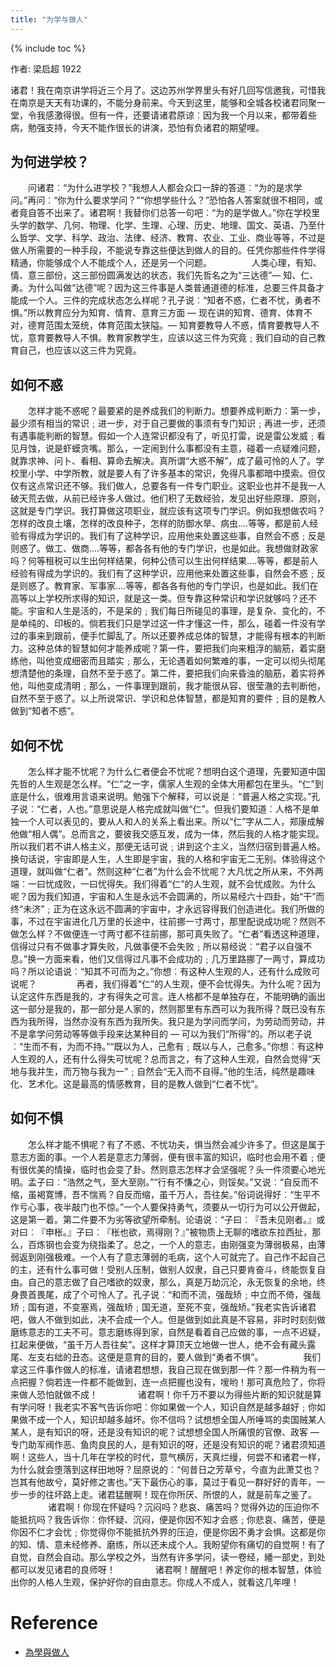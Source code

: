 ```yaml
---
title: "为学与做人"
---
```


{% include toc %}

作者: 梁启超 1922
	
   诸君！我在南京讲学将近三个月了。这边苏州学界里头有好几回写信邀我，可惜我在南京是天天有功课的，不能分身前来。今天到这里，能够和全城各校诸君同聚一堂，令我感激得很。但有一件，还要请诸君原谅︰因为我一个月以来，都带着些病，勉强支持，今天不能作很长的讲演，恐怕有负诸君的期望哩。
　
## 为何进学校？　
　　问诸君︰“为什么进学校？”我想人人都会众口一辞的答道︰“为的是求学问。”再问︰“你为什么要求学问？”“你想学些什么？”恐怕各人答案就很不相同，或者竟自答不出来了。诸君啊！我替你们总答一句吧︰“为的是学做人。”你在学校里头学的数学、几何、物理、化学、生理、心理、历史、地理、国文、英语、乃至什么哲学、文学、科学、政治、法律、经济、教育、农业、工业、商业等等，不过是做人所需要的一种手段，不能说专靠这些便达到做人的目的。任凭你那些件件学得精通，你能够成个人不能成个人，还是另一个问题。
　　
　　人类心理，有知、情、意三部份，这三部份圆满发达的状态，我们先哲名之为“三达德”— 知、仁、勇。为什么叫做“达德”呢？因为这三件事是人类普通道德的标准，总要三件具备才能成一个人。三件的完成状态怎么样呢？孔子说︰“知者不惑，仁者不忧，勇者不惧。”所以教育应分为知育、情育、意育三方面 — 现在讲的知育、德育、体育不对，德育范围太笼统，体育范围太狭隘。— 知育要教导人不惑，情育要教导人不忧，意育要教导人不惧。教育家教学生，应该以这三件为究竟﹔我们自动的自己教育自己，也应该以这三件为究竟。

## 如何不惑
　　怎样才能不惑呢？最要紧的是养成我们的判断力。想要养成判断力︰第一步，最少须有相当的常识﹔进一步，对于自己要做的事须有专门知识﹔再进一步，还须有遇事能判断的智慧。假如一个人连常识都没有了，听见打雷，说是雷公发威﹔看见月蚀，说是虾蟆贪嘴。那么，一定闹到什么事都没有主意，碰着一点疑难问题，就靠求神、问卜、看相、算命去解决。真所谓“大惑不解”，成了最可怜的人了。学校里小学、中学所教，就是要人有了许多基本的常识，免得凡事都暗中摸索。但仅仅有这点常识还不够。我们做人，总要各有一件专门职业。这职业也并不是我一人破天荒去做，从前已经许多人做过。他们积了无数经验，发见出好些原理、原则，这就是专门学识。我打算做这项职业，就应该有这项专门学识。例如我想做农吗？怎样的改良土壤，怎样的改良种子，怎样的防御水旱、病虫‥‥等等，都是前人经验有得成为学识的。我们有了这种学识，应用他来处置这些事，自然会不惑﹔反是则惑了。做工、做商‥‥等等，都各各有他的专门学识，也是如此。我想做财政家吗？何等租税可以生出何样结果，何种公债可以生出何样结果‥‥等等，都是前人经验有得成为学识的。我们有了这种学识，应用他来处置这些事，自然会不惑﹔反是则惑了。教育家、军事家‥‥等等，都各各有他的专门学识，也是如此。我们在高等以上学校所求得的知识，就是这一类。但专靠这种常识和学识就够吗？还不能。宇宙和人生是活的，不是呆的﹔我们每日所碰见的事理，是复杂、变化的，不是单纯的、印板的。倘若我们只是学过这一件才懂这一件，那么，碰着一件没有学过的事来到跟前，便手忙脚乱了。所以还要养成总体的智慧，才能得有根本的判断力。这种总体的智慧如何才能养成呢？第一件，要把我们向来粗浮的脑筋，着实磨练他，叫他变成细密而且踏实﹔那么，无论遇着如何繁难的事，一定可以彻头彻尾想清楚他的条理，自然不至于惑了。第二件，要把我们向来昏浊的脑筋，着实将养他，叫他变成清明﹔那么，一件事理到跟前，我才能很从容、很莹澈的去判断他，自然不至于惑了。以上所说常识、学识和总体智慧，都是知育的要件﹔目的是教人做到“知者不惑”。

## 如何不忧　　
　　怎么样才能不忧呢？为什么仁者便会不忧呢？想明白这个道理，先要知道中国先哲的人生观是怎么样。“仁”之一字，儒家人生观的全体大用都包在里头。“仁”到底是什么，很难用言语来说明。勉强下个解释，可以说是︰“普遍人格之实现。”孔子说︰“仁者，人也。”意思说是人格完成就叫做“仁”。但我们要知道︰人格不是单独一个人可以表见的，要从人和人的关系上看出来。所以“仁”字从二人，郑康成解他做“相人偶”。总而言之，要彼我交感互发，成为一体，然后我的人格才能实现。所以我们若不讲人格主义，那便无话可说﹔讲到这个主义，当然归宿到普遍人格。换句话说，宇宙即是人生，人生即是宇宙，我的人格和宇宙无二无别。体验得这个道理，就叫做“仁者”。然则这种“仁者”为什么会不忧呢？大凡忧之所从来，不外两端︰一曰忧成败，一曰忧得失。我们得着“仁”的人生观，就不会忧成败。为什么呢？因为我们知道，宇宙和人生是永远不会圆满的，所以易经六十四卦，始“干”而终“未济”﹔正为在这永远不圆满的宇宙中，才永远容得我们创造进化。我们所做的事，不过在宇宙进化几万里的长途中，往前挪一寸两寸，那里配说成功呢？然则不做怎么样？不做便连一寸两寸都不往前挪，那可真失败了。“仁者”看透这种道理，信得过只有不做事才算失败，凡做事便不会失败﹔所以易经说︰“君子以自强不息。”换一方面来看，他们又信得过凡事不会成功的﹔几万里路挪了一两寸，算成功吗？所以论语说︰“知其不可而为之。”你想︰有这种人生观的人，还有什么成败可说呢？
　　
　　再者，我们得着“仁”的人生观，便不会忧得失。为什么呢？因为认定这件东西是我的，才有得失之可言。连人格都不是单独存在，不能明确的画出这一部分是我的，那一部分是人家的，然则那里有东西可以为我所得？既已没有东西为我所得，当然亦没有东西为我所失。我只是为学问而学问，为劳动而劳动，并不是拿学问劳动等等做手段来达某种目的 — 可以为我们“所得”的。所以老子说︰“生而不有，为而不持。”“既以为人，己愈有﹔既以与人，己愈多。”你想︰有这种人生观的人，还有什么得失可忧呢？总而言之，有了这种人生观，自然会觉得“天地与我并生，而万物与我为一”﹔自然会“无入而不自得。”他的生活，纯然是趣味化、艺术化。这是最高的情感教育，目的是教人做到“仁者不忧”。

## 如何不惧　　
　　怎么样才能不惧呢？有了不惑、不忧功夫，惧当然会减少许多了。但这是属于意志方面的事。一个人若是意志力薄弱，便有很丰富的知识，临时也会用不着﹔便有很优美的情操，临时也会变了卦。然则意志怎样才会坚强呢？头一件须要心地光明。孟子曰︰“浩然之气，至大至刚。”“行有不慊之心，则馁矣。”又说︰“自反而不缩，虽褐寛博，吾不惴焉？自反而缩，虽千万人，吾往矣。”俗词说得好︰“生平不作亏心事，夜半敲门也不惊。”一个人要保持勇气，须要从一切行为可以公开做起，这是第一着。第二件要不为劣等欲望所牵制。论语说︰“子曰︰『吾未见刚者。』或对曰︰『申枨。』子曰︰『枨也欲，焉得刚？』”被物质上无聊的嗜欲东拉西扯，那么，百炼钢也会变为绕指柔了。总之，一个人的意志，由刚强变为薄弱极易，由薄弱返到刚强极难。一个人有了意志薄弱的毛病，这个人可就完了。自己作不起自己的主，还有什么事可做！受别人压制，做别人奴隶，自己只要肯奋斗，终能恢复自由。自己的意志做了自己嗜欲的奴隶，那么，真是万劫沉沦，永无恢复的余地，终身畏首畏尾，成了个可怜人了。孔子说︰“和而不流，强哉矫﹔中立而不倚，强哉矫﹔国有道，不变塞焉，强哉矫﹔国无道，至死不变，强哉矫。”我老实告诉诸君吧，做人不做到如此，决不会成一个人。但是做到如此真是不容易，非时时刻刻做磨练意志的工夫不可。意志磨练得到家，自然是看着自己应做的事，一点不迟疑，扛起来便做，“虽千万人吾往矣”。这样才算顶天立地做一世人，绝不会有藏头露尾、左支右绌的丑态。这便是意育的目的，要人做到“勇者不惧”。
　　
　　我们拿这三件事作做人的标准，请诸君想想，我自己现在做到那一件？那一件稍为有一点把握？倘若连一件都不能做到，连一点把握也没有，嗳哟！那可真危险了，你将来做人恐怕就做不成！
　　
　　诸君啊！你千万不要以为得些片断的知识就是算有学问呀！我老实不客气告诉你吧︰你如果做一个人，知识自然是越多越好﹔你如果做不成一个人，知识却越多越坏。你不信吗？试想想全国人所唾骂的卖国贼某人某人，是有知识的呀，还是没有知识的呢？试想想全国人所痛恨的官僚、政客 — 专门助军阀作恶、鱼肉良民的人，是有知识的呀，还是没有知识的呢？诸君须知道啊！这些人，当十几年在学校的时代，意气横厉，天真烂缦，何尝不和诸君一样，为什么就会堕落到这样田地呀？屈原说的︰“何昔日之芳草兮，今直为此萧艾也？岂其有他故兮，莫好修之害也。”天下最伤心的事，莫过于看见一群好好的青年，一步一步的往坏路上走。诸君猛醒啊！现在你所厌、所恨的人，就是前车之鉴了。
　　
　　诸君啊！你现在怀疑吗？沉闷吗？悲哀、痛苦吗？觉得外边的压迫你不能抵抗吗？我告诉你︰你怀疑、沉闷，便是你因不知才会惑﹔你悲哀、痛苦，便是你因不仁才会忧﹔你觉得你不能抵抗外界的压迫，便是你因不勇才会惧。这都是你的知、情、意未经修养、磨练，所以还未成个人。我盼望你有痛切的自觉啊！有了自觉，自然会自动。那么学校之外，当然有许多学问，读一卷经，繙一部史，到处都可以发见诸君的良师呀！
　　
　　诸君啊！醒醒吧！养定你的根本智慧，体验出你的人格人生观，保护好你的自由意志。你成人不成人，就看这几年哩！

# Reference 
* [為學與做人](https://zh.wikisource.org/zh/%E7%82%BA%E5%AD%B8%E8%88%87%E5%81%9A%E4%BA%BA)


